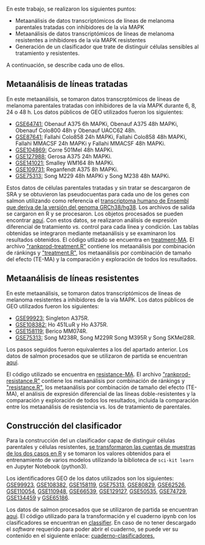 En este trabajo, se realizaron los siguientes puntos:
* Metaanálisis de datos transcriptómicos de líneas de melanoma parentales tratadas con inhibidores de la vía MAPK
* Metaanálisis de datos transcriptómicos de líneas de melanoma resistentes a inhibidores de la vía MAPK resistentes 
* Generación de un clasificador que trate de distinguir células sensibles al tratamiento y resistentes.

A continuación, se describe cada uno de ellos.

## Metaanálisis de líneas tratadas

En este metaanálisis, se tomaron datos transcrptómicos de líneas de melanoma parentales tratadas con inhibidores de la vía MAPK durante 6, 8, 24 o 48 h. Los datos públicos de GEO utilizados fueron los siguientes:

- [GSE64741:](https://www.ncbi.nlm.nih.gov/geo/query/acc.cgi?acc=GSE64741) Obenauf A375 6h MAPKi, Obenauf A375 48h MAPKi, Obenauf Colo800 48h y Obenauf UACC62 48h.
- [GSE87641:](https://www.ncbi.nlm.nih.gov/geo/query/acc.cgi?acc=GSE87641) Fallahi Colo858 24h MAPKi, Fallahi Colo858 48h MAPKi, Fallahi MMACSF 24h MAPKi y Fallahi MMACSF 48h MAPKi.
- [GSE104869:](https://www.ncbi.nlm.nih.gov/geo/query/acc.cgi?acc=GSE104869) Corre 501Mel 48h MAPKi.
- [GSE127988:](https://www.ncbi.nlm.nih.gov/geo/query/acc.cgi?acc=GSE127988) Gerosa A375 24h MAPKi.
- [GSE141021:](https://www.ncbi.nlm.nih.gov/geo/query/acc.cgi?acc=GSE141021) Smalley WM164 8h MAPKi.
- [GSE109731:](https://www.ncbi.nlm.nih.gov/geo/query/acc.cgi?acc=GSE109731) Reganfendt A375 8h MAPKi.
- [GSE75313:](https://www.ncbi.nlm.nih.gov/geo/query/acc.cgi?acc=GSE75313) Song M229 48h MAPKi y Song M238 48h MAPKi.

Estos datos de células parentales tratadas y sin tratar se descargaron de SRA y se obtuvieron las pseudocuentas para cada uno de los genes con salmon utilizando como referencia el [transcriptoma humano de Ensembl que deriva de la versión del genoma GRCh38/hg38](https://www.ensembl.org/Homo_sapiens/Info/Index). Los archivos de salida se cargaron en R y se procesaron. Los objetos procesados se pueden encontrar [aquí](https://drive.google.com/drive/folders/1ycnEiHrvURblxy61YuX_MlQDHroYPgNr?usp=sharing). Con estos datos, se realizaron análisis de expresión diferencial de tratamiento *vs.* control para cada línea y condición. Las tablas obtenidas se integraron mediante metaanálisis y se examinaron los resultados obtenidos. El código utlizado se encuentra en [treatment-MA](https://github.com/yberda/tfm-bioinfo/tree/main/treatment-MA). El archivo ["rankprod-treatment.R"](https://github.com/yberda/tfm-bioinfo/blob/main/treatment-MA/rankprod-treatment.R) contiene los metaanálisis por combinación de ránkings y ["treatment.R"](https://github.com/yberda/tfm-bioinfo/blob/main/treatment-MA/treatment.R), los metaanálisis por combinación de tamaño del efecto (TE-MA) y la  comparación y exploración de todos los resultados.

## Metaanálisis de líneas resistentes

En este metaanálisis, se tomaron datos transcriptómicos de líneas de melanoma resistentes a inhibidores de la vía MAPK. Los datos públicos de GEO utilizados fueron los siguientes:

- [GSE99923:](https://www.ncbi.nlm.nih.gov/geo/query/acc.cgi?acc=GSE99923) Singleton A375R.
- [GSE108382:](https://www.ncbi.nlm.nih.gov/geo/query/acc.cgi?acc=GSE108382) Ho 451LuR y Ho A375R.
- [GSE158119:](https://www.ncbi.nlm.nih.gov/geo/query/acc.cgi?acc=GSE158119) Berico MM074R.
- [GSE75313:](https://www.ncbi.nlm.nih.gov/geo/query/acc.cgi?acc=GSE75313) Song M238R, Song M229R Song M395R y Song SKMel28R.

Los pasos seguidos fueron equivalentes a los del apartado anterior. Los datos de salmon procesados que se utilizaron de partida se encuentran [aquí](https://drive.google.com/drive/folders/1ycnEiHrvURblxy61YuX_MlQDHroYPgNr?usp=sharing).

El código utilizado se encuentra en [resistance-MA](https://github.com/yberda/tfm-bioinfo/tree/main/resistance-MA). El archivo ["rankprod-resistance.R"](https://github.com/yberda/tfm-bioinfo/blob/main/resistance-MA/rankprod-resistance.R) contiene los metaanálisis por combinación de ránkings y ["resistance.R"](https://github.com/yberda/tfm-bioinfo/blob/main/resistance-MA/resistance.R), los metaanálisis por combinación de tamaño del efecto (TE-MA), el análisis de expresión diferencial de las líneas doble-resistentes y la  comparación y exploración de todos los resultados, incluida la comparación entre los metaanálisis de resistencia vs. los de tratamiento de parentales.

## Construcción del clasificador

Para la construcción del un clasificador capaz de distinguir células parentales y células resistentes, [se transformaron las cuentas de muestras de los dos casos en R](https://github.com/yberda/tfm-bioinfo/blob/main/classifier/tpm-norm.R) y se tomaron los valores obtenidos para el entrenamiento de varios modelos utilizando la biblioteca de `sci-kit learn` en Jupyter Notebook (python3). 

Los identificadores GEO de los datos utilizados son los siguientes: [GSE99923](https://www.ncbi.nlm.nih.gov/geo/query/acc.cgi?acc=GSE99923), [GSE108382](https://www.ncbi.nlm.nih.gov/geo/query/acc.cgi?acc=GSE108382), [GSE158119](https://www.ncbi.nlm.nih.gov/geo/query/acc.cgi?acc=GSE158119), [GSE75313](https://www.ncbi.nlm.nih.gov/geo/query/acc.cgi?acc=GSE75313), [GSE80829](https://www.ncbi.nlm.nih.gov/geo/query/acc.cgi?acc=GSE80829), [GSE62526](https://www.ncbi.nlm.nih.gov/geo/query/acc.cgi?acc=GSE62526), [GSE110054](https://www.ncbi.nlm.nih.gov/geo/query/acc.cgi?acc=GSE110054), [GSE110948](https://www.ncbi.nlm.nih.gov/geo/query/acc.cgi?acc=GSE110948), [GSE66539](https://www.ncbi.nlm.nih.gov/geo/query/acc.cgi?acc=GSE66539), [GSE129127](https://www.ncbi.nlm.nih.gov/geo/query/acc.cgi?acc=GSE129127), [GSE50535](https://www.ncbi.nlm.nih.gov/geo/query/acc.cgi?acc=GSE50535), [GSE74729](https://www.ncbi.nlm.nih.gov/geo/query/acc.cgi?acc=GSE74729), [GSE134459](https://www.ncbi.nlm.nih.gov/geo/query/acc.cgi?acc=GSE134459) y [GSE65186](https://www.ncbi.nlm.nih.gov/geo/query/acc.cgi?acc=GSE65186).

Los datos de salmon procesados que se utilizaron de partida se encuentran [aqui](https://drive.google.com/drive/folders/1ycnEiHrvURblxy61YuX_MlQDHroYPgNr?usp=sharing). El código utilizado para la transformación y el cuaderno ipynb con los clasificadores se encuentran en [classifier](https://github.com/yberda/tfm-bioinfo/tree/main/classifier). En caso de no tener descargado el *software* requerido para poder abrir el cuaderno, se puede ver su contenido en el siguiente enlace: [cuaderno-clasificadores.](https://nbviewer.org/github/yberda/tfm-bioinfo/blob/main/classifier/classifier-cell-lines.ipynb)
